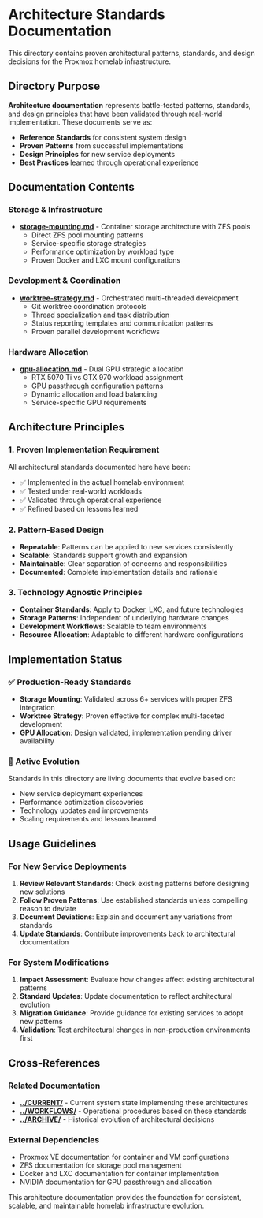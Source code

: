 # Architecture Standards Documentation

This directory contains proven architectural patterns, standards, and design decisions for the Proxmox homelab infrastructure.

## Directory Purpose

**Architecture documentation** represents battle-tested patterns, standards, and design principles that have been validated through real-world implementation. These documents serve as:

- **Reference Standards** for consistent system design
- **Proven Patterns** from successful implementations
- **Design Principles** for new service deployments
- **Best Practices** learned through operational experience

## Documentation Contents

### Storage & Infrastructure
- **[storage-mounting.md](storage-mounting.md)** - Container storage architecture with ZFS pools
  - Direct ZFS pool mounting patterns
  - Service-specific storage strategies  
  - Performance optimization by workload type
  - Proven Docker and LXC mount configurations

### Development & Coordination
- **[worktree-strategy.md](worktree-strategy.md)** - Orchestrated multi-threaded development
  - Git worktree coordination protocols
  - Thread specialization and task distribution
  - Status reporting templates and communication patterns
  - Proven parallel development workflows

### Hardware Allocation
- **[gpu-allocation.md](gpu-allocation.md)** - Dual GPU strategic allocation
  - RTX 5070 Ti vs GTX 970 workload assignment
  - GPU passthrough configuration patterns
  - Dynamic allocation and load balancing
  - Service-specific GPU requirements

## Architecture Principles

### 1. Proven Implementation Requirement
All architectural standards documented here have been:
- ✅ Implemented in the actual homelab environment
- ✅ Tested under real-world workloads
- ✅ Validated through operational experience
- ✅ Refined based on lessons learned

### 2. Pattern-Based Design
- **Repeatable**: Patterns can be applied to new services consistently  
- **Scalable**: Standards support growth and expansion
- **Maintainable**: Clear separation of concerns and responsibilities
- **Documented**: Complete implementation details and rationale

### 3. Technology Agnostic Principles
- **Container Standards**: Apply to Docker, LXC, and future technologies
- **Storage Patterns**: Independent of underlying hardware changes
- **Development Workflows**: Scalable to team environments
- **Resource Allocation**: Adaptable to different hardware configurations

## Implementation Status

### ✅ Production-Ready Standards
- **Storage Mounting**: Validated across 6+ services with proper ZFS integration
- **Worktree Strategy**: Proven effective for complex multi-faceted development
- **GPU Allocation**: Design validated, implementation pending driver availability

### 🔧 Active Evolution
Standards in this directory are living documents that evolve based on:
- New service deployment experiences
- Performance optimization discoveries  
- Technology updates and improvements
- Scaling requirements and lessons learned

## Usage Guidelines

### For New Service Deployments
1. **Review Relevant Standards**: Check existing patterns before designing new solutions
2. **Follow Proven Patterns**: Use established standards unless compelling reason to deviate
3. **Document Deviations**: Explain and document any variations from standards
4. **Update Standards**: Contribute improvements back to architectural documentation

### For System Modifications
1. **Impact Assessment**: Evaluate how changes affect existing architectural patterns
2. **Standard Updates**: Update documentation to reflect architectural evolution
3. **Migration Guidance**: Provide guidance for existing services to adopt new patterns
4. **Validation**: Test architectural changes in non-production environments first

## Cross-References

### Related Documentation
- **[../CURRENT/](../CURRENT/)** - Current system state implementing these architectures
- **[../WORKFLOWS/](../WORKFLOWS/)** - Operational procedures based on these standards
- **[../ARCHIVE/](../ARCHIVE/)** - Historical evolution of architectural decisions

### External Dependencies
- Proxmox VE documentation for container and VM configurations
- ZFS documentation for storage pool management  
- Docker and LXC documentation for container implementation
- NVIDIA documentation for GPU passthrough and allocation

This architecture documentation provides the foundation for consistent, scalable, and maintainable homelab infrastructure evolution.